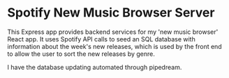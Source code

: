 # Spotify New Music Browser Server

This Express app provides backend services for my 'new music browser' React app. It uses Spotify API calls to seed an SQL database with information about the week's new releases, which is used by the front end to allow the user to sort the new releases by genre.

I have the database updating automated through pipedream.
